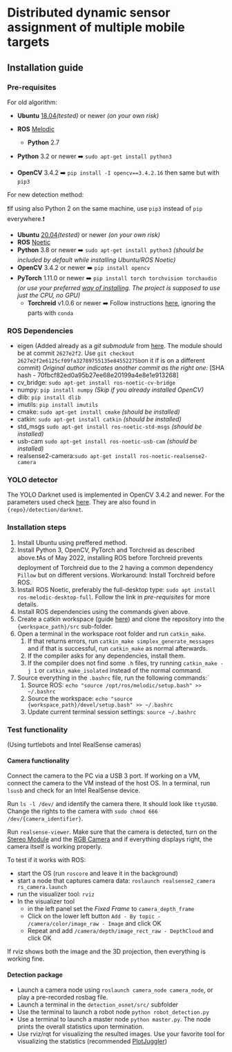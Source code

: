 # Distributed dynamic sensor assignment of multiple mobile targets

## Installation guide

### Pre-requisites

For old algorithm:
- **Ubuntu** [18.04](https://releases.ubuntu.com/18.04/)*(tested)* or newer *(on your own risk)*
- **ROS** [Melodic](https://wiki.ros.org/melodic/Installation/Ubuntu)
  - **Python** 2.7
- **Python** 3.2 or newer :arrow_right: `sudo apt-get install python3`

- **OpenCV** 3.4.2 :arrow_right: `pip install -I opencv==3.4.2.16` then same but with `pip3`

For new detection method:


  ❗If using also Python 2 on the same machine, use `pip3` instead of `pip` everywhere.❗
  
- **Ubuntu** [20.04](https://releases.ubuntu.com/20.04/)*(tested)* or newer *(on your own risk)*
- **ROS** [Noetic](https://wiki.ros.org/noetic/Installation/Ubuntu)
- **Python** 3.8 or newer :arrow_right: `sudo apt-get install python3` *(should be included by default while installing Ubuntu/ROS Noetic)*
- **OpenCV** 3.4.2 or newer :arrow_right: `pip install opencv`
- **PyTorch** 1.11.0 or newer :arrow_right: `pip install torch torchvision torchaudio` *(or use your preferred [way of installing](https://pytorch.org/get-started/locally/). The project is supposed to use just the CPU, no GPU)*
  - **Torchreid** v1.0.6 or newer :arrow_right: Follow instructions [here](https://github.com/KaiyangZhou/deep-person-reid), ignoring the parts with `conda`

### ROS Dependencies

- eigen (Added already as a *git submodule* from [here](https://gitlab.com/libeigen/eigen). The module should be at commit `2627e2f2`. Use `git checkout 2627e2f2e6125cf09fa32789755135e84552275b`on it if is on a different commit)
  *Original author indicates another commit as the right one:* [SHA hash - 70fbcf82ed0a95b27ee68e20199a4e8e1e913268]
- cv_bridge: `sudo apt-get install ros-noetic-cv-bridge`
- numpy: `pip install numpy` *(Skip if you already installed OpenCV)* 
- dlib: `pip install dlib`
- imutils: `pip install imutils`
- cmake: `sudo apt-get install cmake` *(should be installed)*
- catkin: `sudo apt-get install catkin` *(should be installed)*
- std_msgs `sudo apt-get install ros-noetic-std-msgs` *(should be installed)*
- usb-cam `sudo apt-get install ros-noetic-usb-cam` *(should be installed)*
- realsense2-camera:`sudo apt-get install ros-noetic-realsense2-camera`

### YOLO detector

The YOLO Darknet used is implemented in OpenCV 3.4.2 and newer. For the parameters used check [here](https://pysource.com/2019/07/08/yolo-real-time-detection-on-cpu/). They are also found in `{repo}/detection/darknet`.

### Installation steps

1. Install Ubuntu using preffered method.
2. Install Python 3, OpenCV, PyTorch and Torchreid as described above.❗As of May 2022, installing ROS before Torchreid prevents deployment of Torchreid due to the 2 having a common dependency `Pillow` but on different versions. Workaround: Install Torchreid before ROS.
3. Install ROS Noetic, preferably the full-desktop type: `sudo apt install ros-melodic-desktop-full`. Follow the link in *pre-requisites* for more details.
4. Install ROS dependencies using the commands given above.
5. Create a catkin workspace (guide [here](https://wiki.ros.org/catkin/Tutorials/create_a_workspace)) and clone the repository into the `{workspace_path}/src` sub-folder.
6. Open a terminal in the workspace root folder and run `catkin_make`.
   1. If that returns errors, run `catkin_make simplex_generate_messages` and if that is successful, run `catkin_make` as normal afterwards.
   2. If the compiler asks for any dependencies, install them.
   3. If the compiler does not find some `.h` files, try running `catkin_make -j 1` or `catkin_make_isolated` instead of the normal command.
7. Source everything in the `.bashrc` file, run the following commands:`
   1. Source ROS: `echo "source /opt/ros/melodic/setup.bash" >> ~/.bashrc`
   2. Source the workspace: `echo "source {workspace_path}/devel/setup.bash" >> ~/.bashrc`
   3. Update current terminal session settings: `source ~/.bashrc`

### Test functionality

(Using turtlebots and Intel RealSense cameras)

#### Camera functionality

Connect the camera to the PC via a USB 3 port. If working on a VM, connect the camera to the VM instead of the host OS. In a terminal, run `lsusb` and check for an Intel RealSense device.

Run `ls -l /dev/` and identify the camera there. It should look like `ttyUSB0`. Change the rights to the camera with `sudo chmod 666 /dev/{camera_identifier}`.

Run `realsense-viewer`. Make sure that the camera is detected, turn on the <u>Stereo Module</u> and the <u>RGB Camera</u> and if everything displays right, the camera itself is working properly.

To test if it works with ROS:

- start the OS (run `roscore` and leave it in the background)
- start a node that captures camera data: `roslaunch realsense2_camera rs_camera.launch`
- run the visualizer tool: `rviz`
- In the visualizer tool
  -  in the left panel set the *Fixed Frame* to `camera_depth_frame`
  - Click on the lower left button `Add - By topic - /camera/color/image_raw - Image` and click OK
  - Repeat and add `/camera/depth/image_rect_raw - DepthCloud` and click OK

If rviz shows both the image and the 3D projection, then everything is working fine.

#### Detection package

- Launch a camera node using `roslaunch camera_node camera_node`, or play a pre-recorded rosbag file.
- Launch a terminal in the `detection_osnet/src/` subfolder
- Use the terminal to launch a robot node `python robot_detection.py`
- Use a terminal to launch a master node `python master.py`. The node prints the overall statistics upon termination.
- Use rviz/rqt for visualizing the resulted images. Use your favorite tool for visualizing the statistics (recommended [PlotJuggler](https://github.com/PlotJuggler/plotjuggler-ros-plugins))
